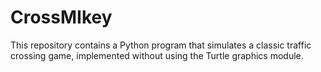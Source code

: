 # CrossMIkey
This repository contains a Python program that simulates a classic traffic crossing game, implemented without using the Turtle graphics module.
